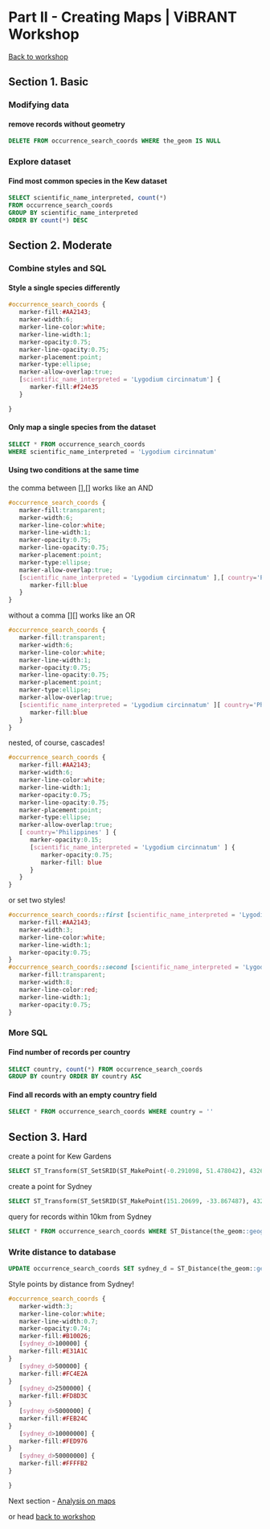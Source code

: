 Part II - Creating Maps | ViBRANT Workshop
== 

[Back to workshop](/Vizzuality/CartoDB-Tutorials/tree/master/vibrant)

## Section 1. Basic

### Modifying data

#### remove records without geometry

```sql
DELETE FROM occurrence_search_coords WHERE the_geom IS NULL
```

### Explore dataset 

#### Find most common species in the Kew dataset

```sql
SELECT scientific_name_interpreted, count(*) 
FROM occurrence_search_coords 
GROUP BY scientific_name_interpreted 
ORDER BY count(*) DESC
```

## Section 2. Moderate

### Combine styles and SQL

#### Style a single species differently

```css
#occurrence_search_coords {
   marker-fill:#AA2143;
   marker-width:6;
   marker-line-color:white;
   marker-line-width:1;
   marker-opacity:0.75;
   marker-line-opacity:0.75;
   marker-placement:point;
   marker-type:ellipse;
   marker-allow-overlap:true;
   [scientific_name_interpreted = 'Lygodium circinnatum'] {
      marker-fill:#f24e35
   } 

}
```

#### Only map a single species from the dataset

```sql
SELECT * FROM occurrence_search_coords 
WHERE scientific_name_interpreted = 'Lygodium circinnatum'
```

#### Using two conditions at the same time

the comma between [],[] works like an AND

```css
#occurrence_search_coords {
   marker-fill:transparent;
   marker-width:6;
   marker-line-color:white;
   marker-line-width:1;
   marker-opacity:0.75;
   marker-line-opacity:0.75;
   marker-placement:point;
   marker-type:ellipse;
   marker-allow-overlap:true;
   [scientific_name_interpreted = 'Lygodium circinnatum' ],[ country='Philippines' ] {
      marker-fill:blue
   }
}
```

without a comma [][] works like an OR

```css
#occurrence_search_coords {
   marker-fill:transparent;
   marker-width:6;
   marker-line-color:white;
   marker-line-width:1;
   marker-opacity:0.75;
   marker-line-opacity:0.75;
   marker-placement:point;
   marker-type:ellipse;
   marker-allow-overlap:true;
   [scientific_name_interpreted = 'Lygodium circinnatum' ][ country='Philippines' ] {
      marker-fill:blue
   }
}
```

nested, of course, cascades!

```css
#occurrence_search_coords {
   marker-fill:#AA2143;
   marker-width:6;
   marker-line-color:white;
   marker-line-width:1;
   marker-opacity:0.75;
   marker-line-opacity:0.75;
   marker-placement:point;
   marker-type:ellipse;
   marker-allow-overlap:true;
   [ country='Philippines' ] {
      marker-opacity:0.15;
      [scientific_name_interpreted = 'Lygodium circinnatum' ] {
         marker-opacity:0.75;
         marker-fill: blue
      }
   }   
}
```

or set two styles!

```css
#occurrence_search_coords::first [scientific_name_interpreted = 'Lygodium circinnatum' ]{
   marker-fill:#AA2143;
   marker-width:3;
   marker-line-color:white;
   marker-line-width:1;
   marker-opacity:0.75;
}
#occurrence_search_coords::second [scientific_name_interpreted = 'Lygodium circinnatum' ]{
   marker-fill:transparent;
   marker-width:8;
   marker-line-color:red;
   marker-line-width:1;
   marker-opacity:0.75;
}
```


### More SQL

#### Find number of records per country

```sql
SELECT country, count(*) FROM occurrence_search_coords 
GROUP BY country ORDER BY country ASC
```

#### Find all records with an empty country field

```sql
SELECT * FROM occurrence_search_coords WHERE country = ''
```

## Section 3. Hard

create a point for Kew Gardens

```sql
SELECT ST_Transform(ST_SetSRID(ST_MakePoint(-0.291098, 51.478042), 4326), 3857) as the_geom_webmercator
```

create a point for Sydney

```sql
SELECT ST_Transform(ST_SetSRID(ST_MakePoint(151.20699, -33.867487), 4326), 3857) as the_geom_webmercator
```

query for records within 10km from Sydney

```sql
SELECT * FROM occurrence_search_coords WHERE ST_Distance(the_geom::geography, ST_SetSRID(ST_MakePoint(151.20699, -33.867487), 4326)::geography) < 10000
```

### Write distance to database

```sql
UPDATE occurrence_search_coords SET sydney_d = ST_Distance(the_geom::geography, ST_SetSRID(ST_MakePoint(151.20699, -33.867487), 4326)::geography)
```

Style points by distance from Sydney!

```css
#occurrence_search_coords {
   marker-width:3;
   marker-line-color:white;
   marker-line-width:0.7;
   marker-opacity:0.74;
   marker-fill:#B10026;
   [sydney_d>100000] {
   marker-fill:#E31A1C
}
   [sydney_d>500000] {
   marker-fill:#FC4E2A
}
   [sydney_d>2500000] {
   marker-fill:#FD8D3C
}
   [sydney_d>5000000] {
   marker-fill:#FEB24C
}
   [sydney_d>10000000] {
   marker-fill:#FED976
}
   [sydney_d>50000000] {
   marker-fill:#FFFFB2
}

}
```




Next section - [Analysis on maps](/Vizzuality/CartoDB-Tutorials/tree/master/vibrant/Part_III_Analysis_on_maps.md)

or head [back to workshop](/Vizzuality/CartoDB-Tutorials/tree/master/vibrant)








